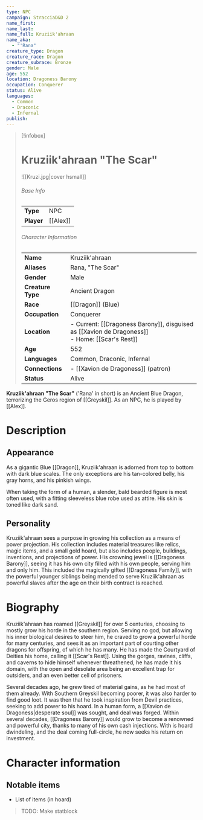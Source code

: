 ```yaml
---
type: NPC
campaign: StracciaD&D 2
name_first: 
name_last: 
name_full: Kruziik'ahraan
name_aka:
  - "'Rana"
creature_type: Dragon
creature_race: Dragon
creature_subrace: Bronze
gender: Male
age: 552
location: Dragoness Barony
occupation: Conquerer
status: Alive
languages:
  - Common
  - Draconic
  - Infernal
publish:
---
```

> [!infobox]  
> # Kruziik'ahraan "The Scar"
> ![[Kruzi.jpg|cover hsmall]]  
> ###### Base Info
> | | |  
> |---|---|  
> | **Type** | NPC |
> | **Player** | [[Alex]] |
> ###### Character Information  
> | | |  
> |---|---|  
> | **Name** | Kruziik'ahraan |
> | **Aliases** | Rana, "The Scar" |
> | **Gender** | Male | 
> | **Creature Type** | Ancient Dragon |
> | **Race** | [[Dragon]] (Blue) |  
> | **Occupation** | Conquerer |  
> | **Location** | - Current: [[Dragoness Barony]], disguised as [[Xavion de Dragoness]] <br>- Home: [[Scar's Rest]] |
> | **Age** | 552 |
> | **Languages** | Common, Draconic, Infernal |  
> | **Connections** | - [[Xavion de Dragoness]] (patron) |
> | **Status** | Alive |

**Kruziik'ahraan "The Scar"** ('Rana' in short) is an Ancient Blue Dragon, terrorizing the Geros region of [[Greyskil]]. As an NPC, he is played by [[Alex]].
# Description
## Appearance
As a gigantic Blue [[Dragon]], Kruziik'ahraan is adorned from top to bottom with dark blue scales. The only exceptions are his tan-colored belly, his gray horns, and his pinkish wings.

When taking the form of a human, a slender, bald bearded figure is most often used, with a fitting sleeveless blue robe used as attire. His skin is toned like dark sand.
## Personality
Kruziik'ahraan sees a purpose in growing his collection as a means of power projection. His collection includes material treasures like relics, magic items, and a small gold hoard, but also includes people, buildings, inventions, and projections of power. His crowning jewel is [[Dragoness Barony]], seeing it has his own city filled with his own people, serving him and only him. This included the magically gifted [[Dragoness Family]], with the powerful younger siblings being mended to serve Kruziik'ahraan as powerful slaves after the age on their birth contract is reached. 
# Biography
Kruziik'ahraan has roamed [[Greyskil]] for over 5 centuries, choosing to mostly grow his horde in the southern region. Serving no god, but allowing his inner biological desires to steer him, he craved to grow a powerful horde for many centuries, and sees it as an important part of courting other dragons for offspring, of which he has many. He has made the Courtyard of Deities his home, calling it [[Scar's Rest]]. Using the gorges, ravines, cliffs, and caverns to hide himself whenever threathened, he has made it his domain, with the open and desolate area being an excellent trap for outsiders, and an even better cell of prisoners. 

Several decades ago, he grew tired of material gains, as he had most of them already. With Southern Greyskil becoming poorer, it was also harder to find good loot. It was then that he took inspiration from Devil practices, seeking to add power to his hoard. In a human form, a [[Xavion de Dragoness|desperate soul]] was sought, and deal was forged. Within several decades, [[Dragoness Barony]] would grow to become a renowned and powerful city, thanks to many of his own cash injections. With is hoard dwindeling, and the deal coming full-circle, he now seeks his return on investment.
# Character information
## Notable items
- List of items (in hoard)

> TODO: Make statblock
